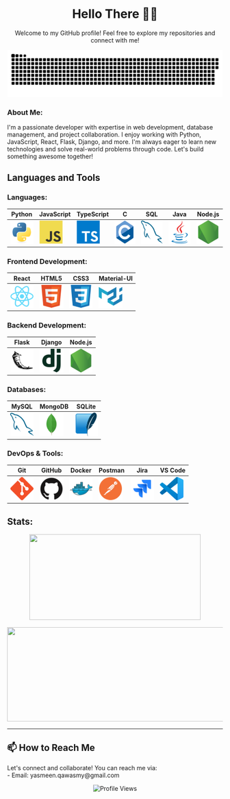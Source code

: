 <!-- Header Section -->
<h1 align="center">Hello There 🐱‍👤</h1>
<p align="center">Welcome to my GitHub profile!  Feel free to explore my repositories and connect with me!</p>

<!-- GitHub Snake -->
<p align="center">
  <img width="1000" src="assets/github-snake.svg" alt="snake"/>
</p>



### About Me:
I'm a passionate developer with expertise in web development, database management, and project collaboration. I enjoy working with Python, JavaScript, React, Flask, Django, and more. I'm always eager to learn new technologies and solve real-world problems through code. Let's build something awesome together!




## Languages and Tools

### Languages:
| Python | JavaScript | TypeScript | C | SQL | Java | Node.js |
|--------|------------|------------|---|-----|------|---------|
| <img src="https://github.com/devicons/devicon/blob/master/icons/python/python-original.svg" title="Python" alt="Python" width="55" height="55"/> | <img src="https://github.com/devicons/devicon/blob/master/icons/javascript/javascript-original.svg" title="JavaScript" alt="JavaScript" width="55" height="55"/> | <img src="https://github.com/devicons/devicon/blob/master/icons/typescript/typescript-original.svg" title="TypeScript" alt="TypeScript" width="55" height="55"/> | <img src="https://github.com/devicons/devicon/blob/master/icons/c/c-original.svg" title="C" alt="C" width="55" height="55"/> | <img src="https://github.com/devicons/devicon/blob/master/icons/mysql/mysql-original.svg" title="SQL" alt="SQL" width="55" height="55"/> | <img src="https://github.com/devicons/devicon/blob/master/icons/java/java-original.svg" title="Java" alt="Java" width="55" height="55"/> | <img src="https://github.com/devicons/devicon/blob/master/icons/nodejs/nodejs-original.svg" title="Node.js" alt="Node.js" width="55" height="55"/> |

### Frontend Development:
| React | HTML5 | CSS3 | Material-UI |
|-------|-------|------|-------------|
| <img src="https://github.com/devicons/devicon/blob/master/icons/react/react-original.svg" title="React" alt="React" width="55" height="55"/> | <img src="https://github.com/devicons/devicon/blob/master/icons/html5/html5-original.svg" title="HTML5" alt="HTML5" width="55" height="55"/> | <img src="https://github.com/devicons/devicon/blob/master/icons/css3/css3-original.svg" title="CSS3" alt="CSS3" width="55" height="55"/> | <img src="https://github.com/devicons/devicon/blob/master/icons/materialui/materialui-original.svg" title="Material-UI" alt="Material-UI" width="55" height="55"/> |

### Backend Development:
| Flask | Django | Node.js |
|-------|--------|---------|
| <img src="https://github.com/devicons/devicon/blob/master/icons/flask/flask-original.svg" title="Flask" alt="Flask" width="55" height="55"/> | <img src="https://github.com/devicons/devicon/blob/master/icons/django/django-plain.svg" title="Django" alt="Django" width="55" height="55"/> | <img src="https://github.com/devicons/devicon/blob/master/icons/nodejs/nodejs-original.svg" title="Node.js" alt="Node.js" width="55" height="55"/> |

### Databases:
| MySQL | MongoDB | SQLite |
|-------|---------|--------|
| <img src="https://github.com/devicons/devicon/blob/master/icons/mysql/mysql-original.svg" title="MySQL" alt="MySQL" width="55" height="55"/> | <img src="https://github.com/devicons/devicon/blob/master/icons/mongodb/mongodb-original.svg" title="MongoDB" alt="MongoDB" width="55" height="55"/> | <img src="https://github.com/devicons/devicon/blob/master/icons/sqlite/sqlite-original.svg" title="SQLite" alt="SQLite" width="55" height="55"/> |

### DevOps & Tools:
| Git | GitHub | Docker | Postman | Jira | VS Code |
|-----|--------|--------|---------|------|---------|
| <img src="https://github.com/devicons/devicon/blob/master/icons/git/git-original.svg" title="Git" alt="Git" width="55" height="55"/> | <img src="https://github.com/devicons/devicon/blob/master/icons/github/github-original.svg" title="GitHub" alt="GitHub" width="55" height="55"/> | <img src="https://github.com/devicons/devicon/blob/master/icons/docker/docker-original.svg" title="Docker" alt="Docker" width="55" height="55"/> | <img src="https://github.com/devicons/devicon/blob/master/icons/postman/postman-original.svg" title="Postman" alt="Postman" width="55" height="55"/> | <img src="https://github.com/devicons/devicon/blob/master/icons/jira/jira-original.svg" title="Jira" alt="Jira" width="55" height="55"/> | <img src="https://github.com/devicons/devicon/blob/master/icons/vscode/vscode-original.svg" title="VS Code" alt="VS Code" width="55" height="55"/> |




## Stats:
<p align="center">
  <img width="400" height="200" src="https://github-readme-stats.vercel.app/api/top-langs/?username=yasmeenq&size_weight=0.0005&count_weight=0.3&layout=compact&theme=vision-friendly-dark">
</p>

<p align="center">
  <img width="800" height="220" src="https://streak-stats.demolab.com?user=yasmeenq&theme=highcontrast&hide_border=true&border_radius=5&card_width=800">
</p>

---


<!-- How to Reach Me Section -->
<h2 align="left">📫 How to Reach Me</h2>
<p>
  Let's connect and collaborate! You can reach me via:
  <br>
  - Email: yasmeen.qawasmy@gmail.com
</p>


<div align="center">
  <img src="https://komarev.com/ghpvc/?username=yasmeenq&style=for-the-badge&color=orange" alt="Profile Views"/>
</div>


